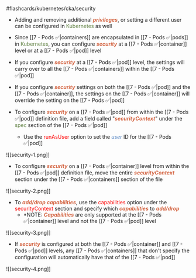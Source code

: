 #flashcards/kubernetes/cka/security

- Adding and removing additional <b><i><span style="color:#d46644">privileges</span></i></b>, or setting a different user can be configured in <span style="color:#5c7e3e">Kubernetes</span> as well

- Since [[7 - Pods ✅|containers]] are encapsulated in [[7 - Pods ✅|pods]] in <span style="color:#5c7e3e">Kubernetes</span>, you can configure <b><i><span style="color:#d46644">security</span></i></b> at a [[7 - Pods ✅|container]] level or at a [[7 - Pods ✅|pod]] level

- If you configure <b><i><span style="color:#d46644">security</span></i></b> at a [[7 - Pods ✅|pod]] level, the settings will carry over to all the [[7 - Pods ✅|containers]] within the [[7 - Pods ✅|pod]]

- If you configure <b><i><span style="color:#d46644">security</span></i></b> settings on both the [[7 - Pods ✅|pod]] and the [[7 - Pods ✅|container]], the settings on the [[7 - Pods ✅|container]] will override the setting on the [[7 - Pods ✅|pod]]

- To configure <b><i><span style="color:#d46644">security</span></i></b> on a [[7 - Pods ✅|pod]] from within the [[7 - Pods ✅|pod]] definition file, add a field called "<b><i><span style="color:#d46644">securityContext</span></i></b>" under the <span style="color:#5c7e3e">spec</span> section of the [[7 - Pods ✅|pod]]
	- Use the <span style="color:red">runAsUser</span> option to set the <i><span style="color:#477bbe">user</span></i> ID for the [[7 - Pods ✅|pod]]

![[security-1.png]]

- To configure <b><i><span style="color:#d46644">security</span></i></b> on a [[7 - Pods ✅|container]] level from within the [[7 - Pods ✅|pod]] definition file, move the entire <b><i><span style="color:#d46644">securityContext</span></i></b> section under the [[7 - Pods ✅|containers]] section of the file

![[security-2.png]]

- To <b><i><span style="color:#d46644">add/drop capabilities</span></i></b>, use the <span style="color:red">capabilities</span> option under the <span style="color:red">securityContext</span> section and specify which <b><i><span style="color:#d46644">capabilities</span></i></b> to <b><i><span style="color:#d46644">add/drop</span></i></b>
	- *NOTE: <b><i><span style="color:#d46644">Capabilities</span></i></b> are only supported at the [[7 - Pods ✅|container]] level and not the [[7 - Pods ✅|pod]] level

![[security-3.png]]

- If <b><i><span style="color:#d46644">security</span></i></b> is configured at both the [[7 - Pods ✅|container]] and [[7 - Pods ✅|pod]] levels, any [[7 - Pods ✅|containers]] that don't specify the configuration will automatically have that of the [[7 - Pods ✅|pod]]

![[security-4.png]]